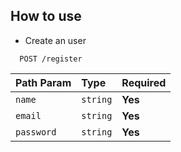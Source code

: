 ## How to use


- Create an user

```http
  POST /register
```

| Path Param    | Type       | Required                           |
| :---------- | :--------- | :---------------------------------- |
| `name` | `string` | **Yes** |
| `email` | `string` | **Yes** |
| `password` | `string` | **Yes** |
